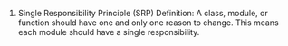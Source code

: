 1. Single Responsibility Principle (SRP)
Definition: A class, module, or function should have one and only one reason to change. This means each module should have a single responsibility.